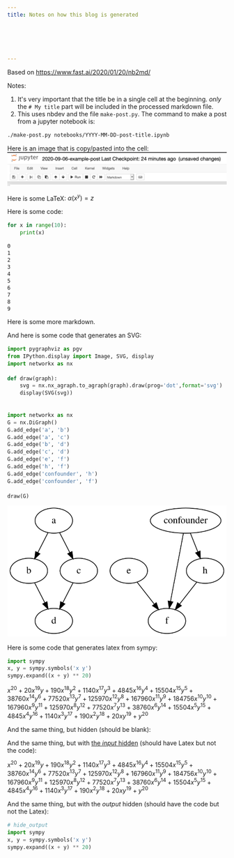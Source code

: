 ```yaml
---
title: Notes on how this blog is generated





---
```



Based on https://www.fast.ai/2020/01/20/nb2md/

Notes:
1. It's very important that the title be in a single cell at the beginning. _only_ the `# My title` part will be included in the processed markdown file.
2. This uses nbdev and the file `make-post.py`. The command to make a post from a jupyter notebook is:
```bash
./make-post.py notebooks/YYYY-MM-DD-post-title.ipynb
```

Here is an image that is copy/pasted into the cell:
![image.png](/images/2020-09-06-example-post_files/att_00000.png)

Here is some LaTeX: $\alpha(x^y) = z$

Here is some code:
<div class="codecell" markdown="1">
<div class="input_area" markdown="1">

```python
for x in range(10):
    print(x)
```

</div>
<div class="output_area" markdown="1">

    0
    1
    2
    3
    4
    5
    6
    7
    8
    9


</div>

</div>

Here is some more markdown.

And here is some code that generates an SVG:

<div class="codecell" markdown="1">
<div class="input_area" markdown="1">

```python
import pygraphviz as pgv
from IPython.display import Image, SVG, display
import networkx as nx

def draw(graph):
    svg = nx.nx_agraph.to_agraph(graph).draw(prog='dot',format='svg')
    display(SVG(svg))

    
import networkx as nx
G = nx.DiGraph()
G.add_edge('a', 'b')
G.add_edge('a', 'c')
G.add_edge('b', 'd')
G.add_edge('c', 'd')
G.add_edge('e', 'f')
G.add_edge('h', 'f')
G.add_edge('confounder', 'h')
G.add_edge('confounder', 'f')

draw(G)
```

</div>
<div class="output_area" markdown="1">


![svg](/images/2020-09-06-example-post_files/output_3_0.svg)


</div>

</div>

Here is some code that generates latex from sympy:
<div class="codecell" markdown="1">
<div class="input_area" markdown="1">

```python
import sympy
x, y = sympy.symbols('x y')
sympy.expand((x + y) ** 20)
```

</div>
<div class="output_area" markdown="1">




$\displaystyle x^{20} + 20 x^{19} y + 190 x^{18} y^{2} + 1140 x^{17} y^{3} + 4845 x^{16} y^{4} + 15504 x^{15} y^{5} + 38760 x^{14} y^{6} + 77520 x^{13} y^{7} + 125970 x^{12} y^{8} + 167960 x^{11} y^{9} + 184756 x^{10} y^{10} + 167960 x^{9} y^{11} + 125970 x^{8} y^{12} + 77520 x^{7} y^{13} + 38760 x^{6} y^{14} + 15504 x^{5} y^{15} + 4845 x^{4} y^{16} + 1140 x^{3} y^{17} + 190 x^{2} y^{18} + 20 x y^{19} + y^{20}$



</div>

</div>

And the same thing, but hidden (should be blank):

And the same thing, but with [the _input_ hidden](https://forums.fast.ai/t/fastpages-hide-code-but-show-output/64344) (should have Latex but not the code):
<div class="codecell" markdown="1">
<div class="input_area" markdown="1">

</div>
<div class="output_area" markdown="1">




$\displaystyle x^{20} + 20 x^{19} y + 190 x^{18} y^{2} + 1140 x^{17} y^{3} + 4845 x^{16} y^{4} + 15504 x^{15} y^{5} + 38760 x^{14} y^{6} + 77520 x^{13} y^{7} + 125970 x^{12} y^{8} + 167960 x^{11} y^{9} + 184756 x^{10} y^{10} + 167960 x^{9} y^{11} + 125970 x^{8} y^{12} + 77520 x^{7} y^{13} + 38760 x^{6} y^{14} + 15504 x^{5} y^{15} + 4845 x^{4} y^{16} + 1140 x^{3} y^{17} + 190 x^{2} y^{18} + 20 x y^{19} + y^{20}$



</div>

</div>

And the same thing, but with the _output_ hidden (should have the code but not the Latex):
<div class="codecell" markdown="1">
<div class="input_area" markdown="1">

```python
# hide_output
import sympy
x, y = sympy.symbols('x y')
sympy.expand((x + y) ** 20)
```

</div>
<div class="output_area" markdown="1">

</div>

</div>
